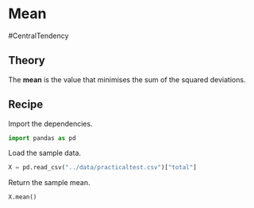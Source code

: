
# Mean

#CentralTendency

## Theory

The **mean** is the value that minimises the sum of the squared deviations.

## Recipe

Import the dependencies.

```python
import pandas as pd
```

Load the sample data.

```python
X = pd.read_csv("../data/practicaltest.csv")["total"]
```

Return the sample mean.

```python
X.mean()
```
